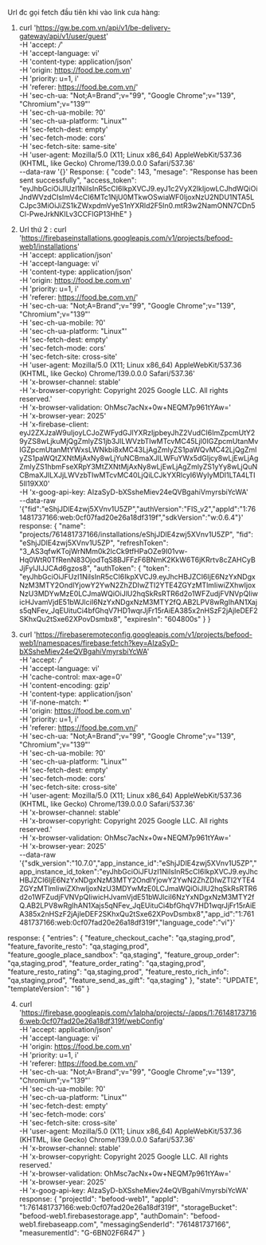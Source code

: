 Url đc gọi fetch đầu tiên khi vào link cưa hàng:
1. curl 'https://gw.be.com.vn/api/v1/be-delivery-gateway/api/v1/user/guest' \
  -H 'accept: */*' \
  -H 'accept-language: vi' \
  -H 'content-type: application/json' \
  -H 'origin: https://food.be.com.vn' \
  -H 'priority: u=1, i' \
  -H 'referer: https://food.be.com.vn/' \
  -H 'sec-ch-ua: "Not;A=Brand";v="99", "Google Chrome";v="139", "Chromium";v="139"' \
  -H 'sec-ch-ua-mobile: ?0' \
  -H 'sec-ch-ua-platform: "Linux"' \
  -H 'sec-fetch-dest: empty' \
  -H 'sec-fetch-mode: cors' \
  -H 'sec-fetch-site: same-site' \
  -H 'user-agent: Mozilla/5.0 (X11; Linux x86_64) AppleWebKit/537.36 (KHTML, like Gecko) Chrome/139.0.0.0 Safari/537.36' \
  --data-raw '{}'
  Response:
  {
    "code": 143,
    "mesage": "Response has been sent successfully",
    "access_token": "eyJhbGciOiJIUzI1NiIsInR5cCI6IkpXVCJ9.eyJ1c2VyX2lkIjowLCJhdWQiOiJndWVzdCIsImV4cCI6MTc1NjU0MTkwOSwiaWF0IjoxNzU2NDU1NTA5LCJpc3MiOiJiZS1kZWxpdmVyeS1nYXRld2F5In0.mtR3w2NamONN7CDn5Cl-PweJrkNKILv3CCFlGP13HhE"
  }

2. Url thứ 2 : curl 'https://firebaseinstallations.googleapis.com/v1/projects/befood-web1/installations' \
  -H 'accept: application/json' \
  -H 'accept-language: vi' \
  -H 'content-type: application/json' \
  -H 'origin: https://food.be.com.vn' \
  -H 'priority: u=1, i' \
  -H 'referer: https://food.be.com.vn/' \
  -H 'sec-ch-ua: "Not;A=Brand";v="99", "Google Chrome";v="139", "Chromium";v="139"' \
  -H 'sec-ch-ua-mobile: ?0' \
  -H 'sec-ch-ua-platform: "Linux"' \
  -H 'sec-fetch-dest: empty' \
  -H 'sec-fetch-mode: cors' \
  -H 'sec-fetch-site: cross-site' \
  -H 'user-agent: Mozilla/5.0 (X11; Linux x86_64) AppleWebKit/537.36 (KHTML, like Gecko) Chrome/139.0.0.0 Safari/537.36' \
  -H 'x-browser-channel: stable' \
  -H 'x-browser-copyright: Copyright 2025 Google LLC. All rights reserved.' \
  -H 'x-browser-validation: OhMsc7acNx+0w+NEQM7p961tYAw=' \
  -H 'x-browser-year: 2025' \
  -H 'x-firebase-client: eyJ2ZXJzaW9uIjoyLCJoZWFydGJlYXRzIjpbeyJhZ2VudCI6ImZpcmUtY29yZS8wLjkuMjQgZmlyZS1jb3JlLWVzbTIwMTcvMC45LjI0IGZpcmUtanMvIGZpcmUtanMtYWxsLWNkbi8xMC43LjAgZmlyZS1paWQvMC42LjQgZmlyZS1paWQtZXNtMjAxNy8wLjYuNCBmaXJlLWFuYWx5dGljcy8wLjEwLjAgZmlyZS1hbmFseXRpY3MtZXNtMjAxNy8wLjEwLjAgZmlyZS1yYy8wLjQuNCBmaXJlLXJjLWVzbTIwMTcvMC40LjQiLCJkYXRlcyI6WyIyMDI1LTA4LTI5Il19XX0' \
  -H 'x-goog-api-key: AIzaSyD-bXSsheMiev24eQVBgahiVmyrsbiYcWA' \
  --data-raw '{"fid":"eShjJDlE4zwj5XVnv1U5ZP","authVersion":"FIS_v2","appId":"1:761481737166:web:0cf07fad20e26a18df319f","sdkVersion":"w:0.6.4"}'
  response: {
  "name": "projects/761481737166/installations/eShjJDlE4zwj5XVnv1U5ZP",
  "fid": "eShjJDlE4zwj5XVnv1U5ZP",
  "refreshToken": "3_AS3qfwKTojWrNMm0k2lcCk9tfHPaOZe9I01vw-Hq0WtR0TfRenN83OjodTqS8BJFFzF6BNmK2KkW6T6jKRrtv8cZAHCyBJjFylJIJJCAd6gzos8",
  "authToken": {
    "token": "eyJhbGciOiJFUzI1NiIsInR5cCI6IkpXVCJ9.eyJhcHBJZCI6IjE6NzYxNDgxNzM3MTY2OndlYjowY2YwN2ZhZDIwZTI2YTE4ZGYzMTlmIiwiZXhwIjoxNzU3MDYwMzE0LCJmaWQiOiJlU2hqSkRsRTR6d2o1WFZudjFVNVpQIiwicHJvamVjdE51bWJlciI6NzYxNDgxNzM3MTY2fQ.AB2LPV8wRgIhAN1Xajs5qNFev_JqEUituCi4bfGhqV7HD1wqrJjFr15rAiEA385x2nHSzF2jAjleDEF2SKhxQu2tSxe62XPovDsmbx8",
    "expiresIn": "604800s"
  }
}

3. curl 'https://firebaseremoteconfig.googleapis.com/v1/projects/befood-web1/namespaces/firebase:fetch?key=AIzaSyD-bXSsheMiev24eQVBgahiVmyrsbiYcWA' \
  -H 'accept: */*' \
  -H 'accept-language: vi' \
  -H 'cache-control: max-age=0' \
  -H 'content-encoding: gzip' \
  -H 'content-type: application/json' \
  -H 'if-none-match: *' \
  -H 'origin: https://food.be.com.vn' \
  -H 'priority: u=1, i' \
  -H 'referer: https://food.be.com.vn/' \
  -H 'sec-ch-ua: "Not;A=Brand";v="99", "Google Chrome";v="139", "Chromium";v="139"' \
  -H 'sec-ch-ua-mobile: ?0' \
  -H 'sec-ch-ua-platform: "Linux"' \
  -H 'sec-fetch-dest: empty' \
  -H 'sec-fetch-mode: cors' \
  -H 'sec-fetch-site: cross-site' \
  -H 'user-agent: Mozilla/5.0 (X11; Linux x86_64) AppleWebKit/537.36 (KHTML, like Gecko) Chrome/139.0.0.0 Safari/537.36' \
  -H 'x-browser-channel: stable' \
  -H 'x-browser-copyright: Copyright 2025 Google LLC. All rights reserved.' \
  -H 'x-browser-validation: OhMsc7acNx+0w+NEQM7p961tYAw=' \
  -H 'x-browser-year: 2025' \
  --data-raw '{"sdk_version":"10.7.0","app_instance_id":"eShjJDlE4zwj5XVnv1U5ZP","app_instance_id_token":"eyJhbGciOiJFUzI1NiIsInR5cCI6IkpXVCJ9.eyJhcHBJZCI6IjE6NzYxNDgxNzM3MTY2OndlYjowY2YwN2ZhZDIwZTI2YTE4ZGYzMTlmIiwiZXhwIjoxNzU3MDYwMzE0LCJmaWQiOiJlU2hqSkRsRTR6d2o1WFZudjFVNVpQIiwicHJvamVjdE51bWJlciI6NzYxNDgxNzM3MTY2fQ.AB2LPV8wRgIhAN1Xajs5qNFev_JqEUituCi4bfGhqV7HD1wqrJjFr15rAiEA385x2nHSzF2jAjleDEF2SKhxQu2tSxe62XPovDsmbx8","app_id":"1:761481737166:web:0cf07fad20e26a18df319f","language_code":"vi"}'

  response: {
  "entries": {
    "feature_checkout_cache": "qa,staging,prod",
    "feature_favorite_resto": "qa,staging,prod",
    "feature_google_place_sandbox": "qa,staging",
    "feature_group_order": "qa,staging,prod",
    "feature_order_rating": "qa,staging,prod",
    "feature_resto_rating": "qa,staging,prod",
    "feature_resto_rich_info": "qa,staging,prod",
    "feature_send_as_gift": "qa,staging"
  },
  "state": "UPDATE",
  "templateVersion": "16"
}

4. curl 'https://firebase.googleapis.com/v1alpha/projects/-/apps/1:761481737166:web:0cf07fad20e26a18df319f/webConfig' \
  -H 'accept: application/json' \
  -H 'accept-language: vi' \
  -H 'origin: https://food.be.com.vn' \
  -H 'priority: u=1, i' \
  -H 'referer: https://food.be.com.vn/' \
  -H 'sec-ch-ua: "Not;A=Brand";v="99", "Google Chrome";v="139", "Chromium";v="139"' \
  -H 'sec-ch-ua-mobile: ?0' \
  -H 'sec-ch-ua-platform: "Linux"' \
  -H 'sec-fetch-dest: empty' \
  -H 'sec-fetch-mode: cors' \
  -H 'sec-fetch-site: cross-site' \
  -H 'user-agent: Mozilla/5.0 (X11; Linux x86_64) AppleWebKit/537.36 (KHTML, like Gecko) Chrome/139.0.0.0 Safari/537.36' \
  -H 'x-browser-channel: stable' \
  -H 'x-browser-copyright: Copyright 2025 Google LLC. All rights reserved.' \
  -H 'x-browser-validation: OhMsc7acNx+0w+NEQM7p961tYAw=' \
  -H 'x-browser-year: 2025' \
  -H 'x-goog-api-key: AIzaSyD-bXSsheMiev24eQVBgahiVmyrsbiYcWA'
  response: {
  "projectId": "befood-web1",
  "appId": "1:761481737166:web:0cf07fad20e26a18df319f",
  "storageBucket": "befood-web1.firebasestorage.app",
  "authDomain": "befood-web1.firebaseapp.com",
  "messagingSenderId": "761481737166",
  "measurementId": "G-6BN02F6R47"
}
